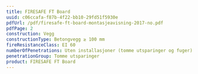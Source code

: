```yaml
---
title: FIRESAFE FT Board
uuid: c06ccafa-f87b-4f22-bb10-29fd51f5930e
pdfUrl: /pdf/firesafe-ft-board-montasjeavisning-2017-no.pdf
pdfPage: 2
construction: Vegg
constructionType: Betongvegg ≥ 100 mm
fireResistanceClass: EI 60
numberOfPenetrations: Uten installasjoner (tomme utsparinger og fuger)
penetrationGroup: Tomme utsparinger
product: FIRESAFE FT Board
---
```

